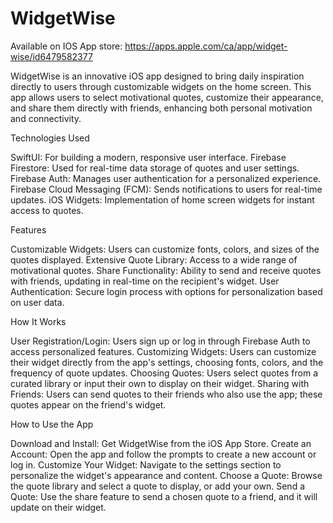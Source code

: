 # WidgetWise

Available on IOS App store: https://apps.apple.com/ca/app/widget-wise/id6479582377

WidgetWise is an innovative iOS app designed to bring daily inspiration directly to users through customizable widgets on the home screen. This app allows users to select motivational quotes, customize their appearance, and share them directly with friends, enhancing both personal motivation and connectivity.

Technologies Used

SwiftUI: For building a modern, responsive user interface.
Firebase Firestore: Used for real-time data storage of quotes and user settings.
Firebase Auth: Manages user authentication for a personalized experience.
Firebase Cloud Messaging (FCM): Sends notifications to users for real-time updates.
iOS Widgets: Implementation of home screen widgets for instant access to quotes.

Features

Customizable Widgets: Users can customize fonts, colors, and sizes of the quotes displayed.
Extensive Quote Library: Access to a wide range of motivational quotes.
Share Functionality: Ability to send and receive quotes with friends, updating in real-time on the recipient's widget.
User Authentication: Secure login process with options for personalization based on user data.

How It Works

User Registration/Login: Users sign up or log in through Firebase Auth to access personalized features.
Customizing Widgets: Users can customize their widget directly from the app's settings, choosing fonts, colors, and the frequency of quote updates.
Choosing Quotes: Users select quotes from a curated library or input their own to display on their widget.
Sharing with Friends: Users can send quotes to their friends who also use the app; these quotes appear on the friend's widget.

How to Use the App

Download and Install: Get WidgetWise from the iOS App Store.
Create an Account: Open the app and follow the prompts to create a new account or log in.
Customize Your Widget: Navigate to the settings section to personalize the widget's appearance and content.
Choose a Quote: Browse the quote library and select a quote to display, or add your own.
Send a Quote: Use the share feature to send a chosen quote to a friend, and it will update on their widget.
